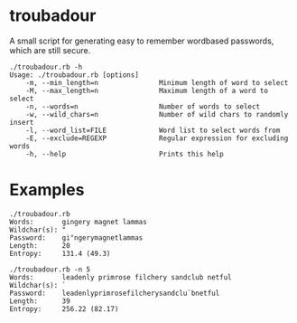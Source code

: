 # troubadour
A small script for generating easy to remember wordbased passwords, which are still secure.

    ./troubadour.rb -h
    Usage: ./troubadour.rb [options]
        -m, --min_length=n               Minimum length of word to select
        -M, --max_length=n               Maximum length of a word to select
        -n, --words=n                    Number of words to select
        -w, --wild_chars=n               Number of wild chars to randomly insert
        -l, --word_list=FILE             Word list to select words from
        -E, --exclude=REGEXP             Regular expression for excluding words
        -h, --help                       Prints this help

# Examples

    ./troubadour.rb
    Words:       gingery magnet lammas
    Wildchar(s): "
    Password:    gi"ngerymagnetlammas
    Length:      20
    Entropy:     131.4 (49.3)

    ./troubadour.rb -n 5
    Words:       leadenly primrose filchery sandclub netful
    Wildchar(s): `
    Password:    leadenlyprimrosefilcherysandclu`bnetful
    Length:      39
    Entropy:     256.22 (82.17)

